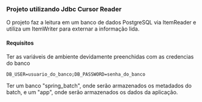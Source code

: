 ### Projeto utilizando Jdbc Cursor Reader
O projeto faz a leitura em um banco de dados PostgreSQL via ItemReader e utiliza um ItemWriter para externar a informação lida.

#### Requisitos
Ter as variáveis de ambiente devidamente preenchidas com as credencias do banco
```shell
DB_USER=usuario_do_banco;DB_PASSWORD=senha_do_banco
```

Ter um banco "spring_batch", onde serão armazenados os metadados do batch, e um "app", onde serão armazenados os dados da aplicação.

